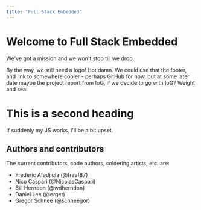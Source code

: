 ```yaml
---
title: "Full Stack Embedded"
---
```


# Welcome to Full Stack Embedded
We've got a mission and we won't stop till we drop.

By the way, we still need a logo! Hot damn. We could use that the footer, and
link to somewhere cooler - perhaps GitHub for now, but at some later date maybe
the project report from IoG, if we decide to go with IoG? Weight and sea.

# This is a second heading
If suddenly my JS works, I'll be a bit upset.

## Authors and contributors
The current contributors, code authors, soldering artists, etc. are:

* Frederic Afadjigla (@freaf87)
* Nico Caspari (@NicolasCaspari)
* Bill Herndon (@wdherndon)
* Daniel Lee (@erget)
* Gregor Schnee (@schneegor)
